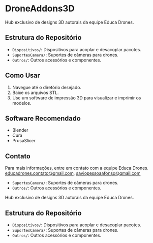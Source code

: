 # DroneAddons3D
Hub exclusivo de designs 3D autorais da equipe Educa Drones.

## Estrutura do Repositório
- `Dispositivos/`: Dispositivos para acoplar e desacoplar pacotes.
- `SuportesCamera/`: Suportes de câmeras para drones.
- `Outros/`: Outros acessórios e componentes.

## Como Usar
1. Navegue até o diretório desejado.
2. Baixe os arquivos STL.
3. Use um software de impressão 3D para visualizar e imprimir os modelos.

## Software Recomendado
- Blender
- Cura
- PrusaSlicer

## Contato
Para mais informações, entre em contato com a equipe Educa Drones.
educadrones.contato@gmail.com, saviopessoaafonso@gmail.com
- `SuportesCamera/`: Suportes de câmeras para drones.
- `Outros/`: Outros acessórios e componentes.

Hub exclusivo de designs 3D autorais da equipe Educa Drones.
## Estrutura do Repositório
- `Dispositivos/`: Dispositivos para acoplar e desacoplar pacotes.
- `SuportesCamera/`: Suportes de câmeras para drones.
- `Outros/`: Outros acessórios e componentes.

